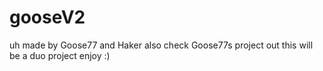 # gooseV2
uh made by Goose77 and Haker
also check Goose77s project out
this will be a duo project
enjoy :)
